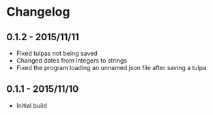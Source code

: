 # Changelog

## 0.1.2 - 2015/11/11
- Fixed tulpas not being saved
- Changed dates from integers to strings
- Fixed the program loading an unnamed json file after saving a tulpa
				
## 0.1.1 - 2015/11/10
- Initial build